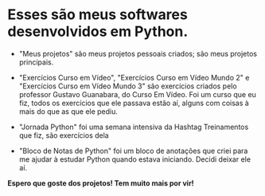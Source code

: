 # Esses são meus softwares desenvolvidos em Python. 
- "Meus projetos" são meus projetos pessoais criados; são meus projetos principais.

- "Exercícios Curso em Vídeo", "Exercícios Curso em Vídeo Mundo 2" e "Exercícios Curso em Vídeo Mundo 3" são exercícios criados pelo professor Gustavo Guanabara, do Curso Em Vídeo. Foi um curso que eu fiz, todos os exercícios que ele passava estão aí, alguns com coisas à mais do que as que ele pediu.

- "Jornada Python" foi uma semana intensiva da Hashtag Treinamentos que fiz, são exercícios dela

- "Bloco de Notas de Python" foi um bloco de anotações que criei para me ajudar à estudar Python quando estava iniciando. Decidi deixar ele aí.

**Espero que goste dos projetos! Tem muito mais por vir!**
